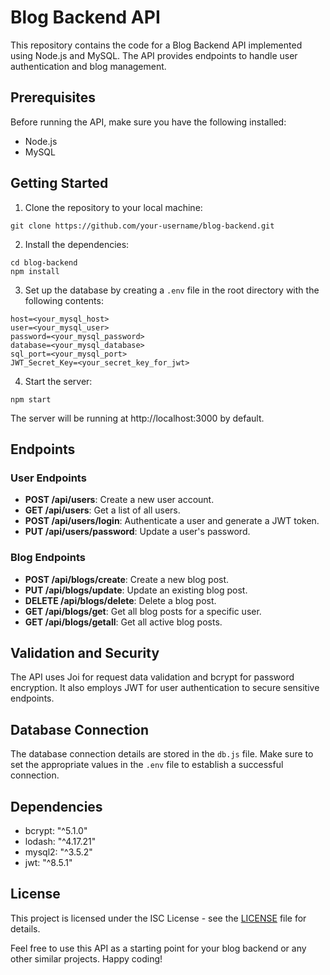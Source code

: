 # Blog Backend API

This repository contains the code for a Blog Backend API implemented using Node.js and MySQL. The API provides endpoints to handle user authentication and blog management.

## Prerequisites

Before running the API, make sure you have the following installed:

- Node.js
- MySQL

## Getting Started

1. Clone the repository to your local machine:

```
git clone https://github.com/your-username/blog-backend.git
```

2. Install the dependencies:

```
cd blog-backend
npm install
```

3. Set up the database by creating a `.env` file in the root directory with the following contents:

```
host=<your_mysql_host>
user=<your_mysql_user>
password=<your_mysql_password>
database=<your_mysql_database>
sql_port=<your_mysql_port>
JWT_Secret_Key=<your_secret_key_for_jwt>
```

4. Start the server:

```
npm start
```

The server will be running at http://localhost:3000 by default.

## Endpoints

### User Endpoints

- **POST /api/users**: Create a new user account.
- **GET /api/users**: Get a list of all users.
- **POST /api/users/login**: Authenticate a user and generate a JWT token.
- **PUT /api/users/password**: Update a user's password.

### Blog Endpoints

- **POST /api/blogs/create**: Create a new blog post.
- **PUT /api/blogs/update**: Update an existing blog post.
- **DELETE /api/blogs/delete**: Delete a blog post.
- **GET /api/blogs/get**: Get all blog posts for a specific user.
- **GET /api/blogs/getall**: Get all active blog posts.

## Validation and Security

The API uses Joi for request data validation and bcrypt for password encryption. It also employs JWT for user authentication to secure sensitive endpoints.

## Database Connection

The database connection details are stored in the `db.js` file. Make sure to set the appropriate values in the `.env` file to establish a successful connection.

## Dependencies

- bcrypt: "^5.1.0"
- lodash: "^4.17.21"
- mysql2: "^3.5.2"
- jwt: "^8.5.1"

## License

This project is licensed under the ISC License - see the [LICENSE](LICENSE) file for details.

Feel free to use this API as a starting point for your blog backend or any other similar projects. Happy coding!
